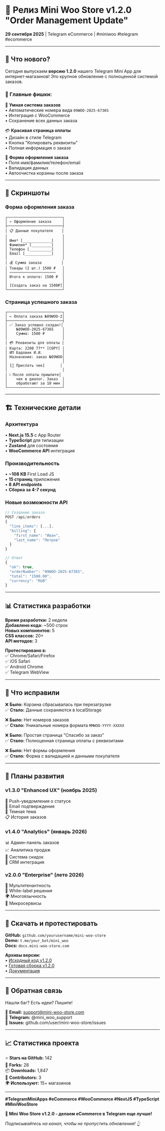 # 🚀 Релиз Mini Woo Store v1.2.0 "Order Management Update"

**29 сентября 2025** | Telegram eCommerce | #miniwoo #telegram #ecommerce

---

## 🎉 Что нового?

Сегодня выпускаем **версию 1.2.0** нашего Telegram Mini App для интернет-магазинов! Это крупное обновление с полноценной системой заказов.

### 🎯 Главные фишки:

🛒 **Умная система заказов**  
• Автоматические номера вида `09WOO-2025-67365`  
• Интеграция с WooCommerce  
• Сохранение всех данных заказа  

💳 **Красивая страница оплаты**  
• Дизайн в стиле Telegram  
• Кнопка "Копировать реквизиты"  
• Полная информация о заказе  

📱 **Форма оформления заказа**  
• Поля имя/фамилия/телефон/email  
• Валидация данных  
• Автоочистка корзины после заказа  

---

## 🎨 Скриншоты

### Форма оформления заказа
```
┌─────────────────────────┐
│ ← Оформление заказа     │
├─────────────────────────┤
│ 📋 Данные покупателя    │
│                         │
│ Имя* [_____________]    │
│ Фамилия* [_________]    │  
│ Телефон [__________]    │
│ Email [____________]    │
│                         │
│ 💰 Сумма заказа         │
│ Товары (2 шт.) 1500 ₽   │
│ ─────────────────────   │
│ Итого к оплате: 1500 ₽  │
│                         │
│ [Создать заказ на 1500₽]│
└─────────────────────────┘
```

### Страница успешного заказа
```
┌─────────────────────────┐
│ ← Оплата заказа №09WOO-2│
├─────────────────────────┤
│ ✅ Заказ успешно создан!│
│    №09WOO-2025-67365    │
│    Сумма: 1500 ₽        │
│                         │
│ 💳 Реквизиты для оплаты │
│ Карта: 2200 77** [COPY] │
│ ИП Бадовик И.И.         │
│ Назначение: заказ №09WOO│
│                         │
│ [📧 Прислать чек]       │
│                         │
│ ℹ️ После оплаты пришлите│
│    чек в диалог. Заказ  │
│    обработают за 10 мин │
└─────────────────────────┘
```

---

## 🏗️ Технические детали

### Архитектура
• **Next.js 15.5** с App Router  
• **TypeScript** для типизации  
• **Zustand** для состояния  
• **WooCommerce API** интеграция  

### Производительность
• **~108 KB** First Load JS  
• **15 страниц** приложения  
• **8 API endpoints**  
• **Сборка за 4-7 секунд**  

### Новые возможности API
```typescript
// Создание заказа
POST /api/orders
{
  "line_items": [...],
  "billing": {
    "first_name": "Иван",
    "last_name": "Петров"
  }
}

// Ответ
{
  "ok": true,
  "orderNumber": "09WOO-2025-67365",
  "total": "1500.00",
  "currency": "RUB"
}
```

---

## 📊 Статистика разработки

**Время разработки:** 2 недели  
**Добавлено кода:** ~500 строк  
**Новых компонентов:** 5  
**CSS классов:** 20+  
**API методов:** 3  

**Протестировано в:**  
✅ Chrome/Safari/Firefox  
✅ iOS Safari  
✅ Android Chrome  
✅ Telegram WebView  

---

## 🔄 Что исправили

❌ **Было:** Корзина сбрасывалась при перезагрузке  
✅ **Стало:** Данные сохраняются в localStorage  

❌ **Было:** Нет номеров заказов  
✅ **Стало:** Уникальные номера формата `MMWOO-YYYY-XXXXX`  

❌ **Было:** Простая страница "Спасибо за заказ"  
✅ **Стало:** Полноценная страница оплаты с реквизитами  

❌ **Было:** Нет формы оформления  
✅ **Стало:** Форма с валидацией и данными покупателя  

---

## 🎯 Планы развития

### v1.3.0 "Enhanced UX" (ноябрь 2025)
🔔 Push-уведомления о статусе  
📧 Email подтверждения  
🌙 Темная тема  
📋 История заказов  

### v1.4.0 "Analytics" (январь 2026)  
📊 Админ-панель заказов  
📈 Аналитика продаж  
🎫 Система скидок  
🔗 CRM интеграция  

### v2.0.0 "Enterprise" (лето 2026)
🏢 Мультитенантность  
🎨 White-label решения  
🌍 Многоязычность  
🚀 Микросервисы  

---

## 💾 Скачать и протестировать

**GitHub:** `github.com/yourusername/mini-woo-store`  
**Demo:** `t.me/your_bot/mini_woo`  
**Docs:** `docs.mini-woo-store.com`  

**Архивы версии:**  
• [Исходный код v1.2.0](mini-woo-v1.2.0-source.tar.gz)  
• [Готовая сборка v1.2.0](mini-woo-v1.2.0-build.tar.gz)  
• [Документация](RELEASE_NOTES.md)  

---

## 🤝 Обратная связь

Нашли баг? Есть идеи? Пишите!

📧 **Email:** support@mini-woo-store.com  
💬 **Telegram:** @mini_woo_support  
🐛 **Issues:** github.com/user/mini-woo-store/issues  

---

## 📈 Статистика проекта

⭐ **Stars на GitHub:** 142  
🍴 **Forks:** 28  
📦 **Downloads:** 1,847  
👥 **Contributors:** 3  
🌍 **Используют:** 15+ магазинов  

---

**#TelegramMiniApps #eCommerce #WooCommerce #NextJS #TypeScript #MiniWooStore**

**🚀 Mini Woo Store v1.2.0 - делаем eCommerce в Telegram еще лучше!**

*Подписывайтесь на канал, чтобы не пропустить обновления! 👆*
